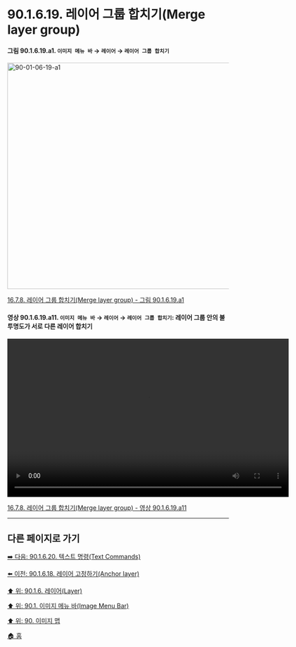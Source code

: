 # 90.1.6.19. 레이어 그룹 합치기(Merge layer group)

<a id="90-01-06-19-a1"></a>

#### 그림 90.1.6.19.a1. `이미지 메뉴 바` → `레이어` → `레이어 그룹 합치기`
<img width="970" height="515" alt="90-01-06-19-a1" src="https://github.com/user-attachments/assets/67e23072-2c95-4dca-a642-969bebd653e0" />

[16.7.8. 레이어 그룹 합치기(Merge layer group) - 그림 90.1.6.19.a1](./16-07-08-merge-layer-group.md#90-01-06-19-a1)

<a id="90-01-06-19-a11"></a>

#### 영상 90.1.6.19.a11. `이미지 메뉴 바` → `레이어` → `레이어 그룹 합치기`: 레이어 그룹 안의 불투명도가 서로 다른 레이어 합치기
<video controls="controls" width="640" height="360" src="https://github.com/user-attachments/assets/eae3a895-8f41-4493-9dfd-8807578b48ee"></video>

[16.7.8. 레이어 그룹 합치기(Merge layer group) - 영상 90.1.6.19.a11](./16-07-08-merge-layer-group.md#90-01-06-19-a11)

***

## 다른 페이지로 가기

[➡️ 다음: 90.1.6.20. 텍스트 명령(Text Commands)](./90-01-06-20-text_commands.md)

[⬅️ 이전: 90.1.6.18. 레이어 고정하기(Anchor layer)](./90-01-06-18-anchor_layer.md)

[⬆️ 위: 90.1.6. 레이어(Layer)](./90-01-06-00-layer.md)

[⬆️ 위: 90.1. 이미지 메뉴 바(Image Menu Bar)](./90-01-00-image-menu-bar.md)

[⬆️ 위: 90. 이미지 맵](./90-00-image-map.md)

[🏠 홈](./00-home.md)